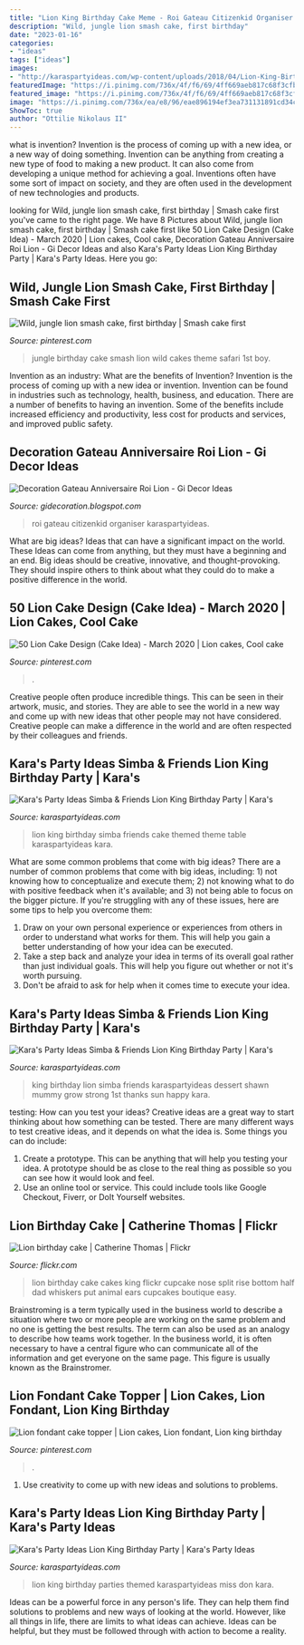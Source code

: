 ```yaml
---
title: "Lion King Birthday Cake Meme - Roi Gateau Citizenkid Organiser Karaspartyideas"
description: "Wild, jungle lion smash cake, first birthday"
date: "2023-01-16"
categories:
- "ideas"
tags: ["ideas"]
images:
- "http://karaspartyideas.com/wp-content/uploads/2018/04/Lion-King-Birthday-Party-via-Karas-Party-Ideas-KarasPartyIdeas.com21.jpeg"
featuredImage: "https://i.pinimg.com/736x/4f/f6/69/4ff669aeb817c68f3cfb4ca26c8b1cb4.jpg"
featured_image: "https://i.pinimg.com/736x/4f/f6/69/4ff669aeb817c68f3cfb4ca26c8b1cb4.jpg"
image: "https://i.pinimg.com/736x/ea/e8/96/eae896194ef3ea731131891cd34c498b.jpg"
ShowToc: true
author: "Ottilie Nikolaus II"
---
```



what is invention?
Invention is the process of coming up with a new idea, or a new way of doing something. Invention can be anything from creating a new type of food to making a new product. It can also come from developing a unique method for achieving a goal. Inventions often have some sort of impact on society, and they are often used in the development of new technologies and products.

	

		
looking for Wild, jungle lion smash cake, first birthday | Smash cake first you've came to the right page. We have 8 Pictures about Wild, jungle lion smash cake, first birthday | Smash cake first like 50 Lion Cake Design (Cake Idea) - March 2020 | Lion cakes, Cool cake, Decoration Gateau Anniversaire Roi Lion - Gi Decor Ideas and also Kara&#039;s Party Ideas Lion King Birthday Party | Kara&#039;s Party Ideas. Here you go:
		
    
## Wild, Jungle Lion Smash Cake, First Birthday | Smash Cake First

<img loading=lazy src="https://i.pinimg.com/736x/ea/e8/96/eae896194ef3ea731131891cd34c498b.jpg" onerror="this.onerror=null;this.src='https://tse3.mm.bing.net/th?id=OIP.jR66kRSwOtYNdS0HmLN2_QHaHZ&amp;pid=15.1';" alt="Wild, jungle lion smash cake, first birthday | Smash cake first">

_Source: pinterest.com_

>jungle birthday cake smash lion wild cakes theme safari 1st boy. 

	

Invention as an industry: What are the benefits of Invention?
Invention is the process of coming up with a new idea or invention. Invention can be found in industries such as technology, health, business, and education. There are a number of benefits to having an invention. Some of the benefits include increased efficiency and productivity, less cost for products and services, and improved public safety.

    
## Decoration Gateau Anniversaire Roi Lion - Gi Decor Ideas

<img loading=lazy src="https://www.citizenkid.com/uploads/medias/cache/post_cover/rc/hrSNGBlr/uploads/medias/1d/09/1d098f0f87aaeced9fb11c2da2d66aa684731679.jpeg" onerror="this.onerror=null;this.src='https://tse2.mm.bing.net/th?id=OIP.h17lRfAcYNe_36v1KT81SgHaE-&amp;pid=15.1';" alt="Decoration Gateau Anniversaire Roi Lion - Gi Decor Ideas">

_Source: gidecoration.blogspot.com_

>roi gateau citizenkid organiser karaspartyideas. 

	

What are big ideas? Ideas that can have a significant impact on the world. These Ideas can come from anything, but they must have a beginning and an end. Big ideas should be creative, innovative, and thought-provoking. They should inspire others to think about what they could do to make a positive difference in the world.

    
## 50 Lion Cake Design (Cake Idea) - March 2020 | Lion Cakes, Cool Cake

<img loading=lazy src="https://i.pinimg.com/736x/4f/f6/69/4ff669aeb817c68f3cfb4ca26c8b1cb4.jpg" onerror="this.onerror=null;this.src='https://tse2.mm.bing.net/th?id=OIP.Z5jDSm5ESiwHrRe_6I00cQHaID&amp;pid=15.1';" alt="50 Lion Cake Design (Cake Idea) - March 2020 | Lion cakes, Cool cake">

_Source: pinterest.com_

>. 

	

Creative people often produce incredible things. This can be seen in their artwork, music, and stories. They are able to see the world in a new way and come up with new ideas that other people may not have considered. Creative people can make a difference in the world and are often respected by their colleagues and friends.

    
## Kara&#039;s Party Ideas Simba &amp; Friends Lion King Birthday Party | Kara&#039;s

<img loading=lazy src="https://karaspartyideas.com/wp-content/uploads/2019/05/Simba-Friends-Lion-King-Birthday-Party-13.jpg" onerror="this.onerror=null;this.src='https://tse4.mm.bing.net/th?id=OIP.8_yGXUoj36ZflpkHBQeRCgHaLF&amp;pid=15.1';" alt="Kara&#039;s Party Ideas Simba &amp; Friends Lion King Birthday Party | Kara&#039;s">

_Source: karaspartyideas.com_

>lion king birthday simba friends cake themed theme table karaspartyideas kara. 

	

What are some common problems that come with big ideas?
There are a number of common problems that come with big ideas, including: 1) not knowing how to conceptualize and execute them; 2) not knowing what to do with positive feedback when it's available; and 3) not being able to focus on the bigger picture. If you're struggling with any of these issues, here are some tips to help you overcome them: 
1) Draw on your own personal experience or experiences from others in order to understand what works for them. This will help you gain a better understanding of how your idea can be executed. 
2) Take a step back and analyze your idea in terms of its overall goal rather than just individual goals. This will help you figure out whether or not it's worth pursuing. 
3) Don't be afraid to ask for help when it comes time to execute your idea.

    
## Kara&#039;s Party Ideas Simba &amp; Friends Lion King Birthday Party | Kara&#039;s

<img loading=lazy src="https://karaspartyideas.com/wp-content/uploads/2019/05/Simba-Friends-Lion-King-Birthday-Party-2.jpg" onerror="this.onerror=null;this.src='https://tse4.mm.bing.net/th?id=OIP.Z1i9dt1HPXWV6Y5C91kSeQHaLF&amp;pid=15.1';" alt="Kara&#039;s Party Ideas Simba &amp; Friends Lion King Birthday Party | Kara&#039;s">

_Source: karaspartyideas.com_

>king birthday lion simba friends karaspartyideas dessert shawn mummy grow strong 1st thanks sun happy kara. 

	

testing: How can you test your ideas?
Creative ideas are a great way to start thinking about how something can be tested. There are many different ways to test creative ideas, and it depends on what the idea is. Some things you can do include:
1. Create a prototype. This can be anything that will help you testing your idea. A prototype should be as close to the real thing as possible so you can see how it would look and feel.
2. Use an online tool or service. This could include tools like Google Checkout, Fiverr, or DoIt Yourself websites.

    
## Lion Birthday Cake | Catherine Thomas | Flickr

<img loading=lazy src="https://c2.staticflickr.com/4/3557/3557883752_f1fe463446_b.jpg" onerror="this.onerror=null;this.src='https://tse4.mm.bing.net/th?id=OIP.rwC3lc7uYDH7mi3jRn6rywHaLG&amp;pid=15.1';" alt="Lion birthday cake | Catherine Thomas | Flickr">

_Source: flickr.com_

>lion birthday cake cakes king flickr cupcake nose split rise bottom half dad whiskers put animal ears cupcakes boutique easy. 

	

Brainstroming is a term typically used in the business world to describe a situation where two or more people are working on the same problem and no one is getting the best results. The term can also be used as an analogy to describe how teams work together. In the business world, it is often necessary to have a central figure who can communicate all of the information and get everyone on the same page. This figure is usually known as the Brainstromer.

    
## Lion Fondant Cake Topper | Lion Cakes, Lion Fondant, Lion King Birthday

<img loading=lazy src="https://i.pinimg.com/originals/9d/a2/e1/9da2e18100e56349b2b9c8c97abcd435.jpg" onerror="this.onerror=null;this.src='https://tse1.mm.bing.net/th?id=OIP.3uY6t89TrRztHVBQWWyV2gHaNL&amp;pid=15.1';" alt="Lion fondant cake topper | Lion cakes, Lion fondant, Lion king birthday">

_Source: pinterest.com_

>. 

	

1. Use creativity to come up with new ideas and solutions to problems.

    
## Kara&#039;s Party Ideas Lion King Birthday Party | Kara&#039;s Party Ideas

<img loading=lazy src="http://karaspartyideas.com/wp-content/uploads/2018/04/Lion-King-Birthday-Party-via-Karas-Party-Ideas-KarasPartyIdeas.com21.jpeg" onerror="this.onerror=null;this.src='https://tse1.mm.bing.net/th?id=OIP.dh3jShtJYLvDbBDSB8BqAwHaLH&amp;pid=15.1';" alt="Kara&#039;s Party Ideas Lion King Birthday Party | Kara&#039;s Party Ideas">

_Source: karaspartyideas.com_

>lion king birthday parties themed karaspartyideas miss don kara. 

	

Ideas can be a powerful force in any person's life. They can help them find solutions to problems and new ways of looking at the world. However, like all things in life, there are limits to what ideas can achieve. Ideas can be helpful, but they must be followed through with action to become a reality.

